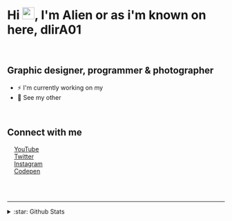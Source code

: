 # Hi <img src="https://github.com/dlirA01/dlirA01/blob/main/wave.gif" width="28px"/>, I'm Alien or as i'm known on here, dlirA01

<br />

## Graphic designer, programmer & photographer

- ⚡ I'm currently working on my
- 🌼 See my other

<br />

## Connect with me

<img src="https://github.com/dlirA01/dlirA01/blob/main/youtube.svg" height="12px"/> [YouTube][youtube]<br />
<img src="https://github.com/dlirA01/dlirA01/blob/main/twitter.svg" height="12px"/> [Twitter][twitter]<br />
<img src="https://github.com/dlirA01/dlirA01/blob/main/instagram.svg" height="12px"/> [Instagram][instagram]<br />
<img src="https://github.com/dlirA01/dlirA01/blob/main/codepen.svg" height="12px"/> [Codepen][codepen]

<br />
<br />

---

<details>
<summary>:star: Github Stats</summary>
  
<!-- start -->
[![dlirA01's github stats](https://github-readme-stats.vercel.app/api?username=dlirA01&count_private=true&show_icons=true&theme=omni)](https://github.com/dlirA01/github-readme-stats)
<!-- end -->

</details>

[youtube]: https://youtube.com/ArealAlien
[twitter]: https://twitter.com/Areal_Alien
[instagram]: https://instagram.com/areal_alien
[codepen]: https://codepen.io/areal_alien
